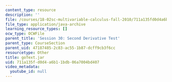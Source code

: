 ```yaml
---
content_type: resource
description: ''
file: /courses/18-02sc-multivariable-calculus-fall-2010/711a135fd0d4a6b11bdb06a7004bd407_goText.jar
file_type: application/java-archive
learning_resource_types: []
ocw_type: OCWFile
parent_title: 'Session 30: Second Derivative Test'
parent_type: CourseSection
parent_uid: 47187485-2c83-ac55-1b87-dcff9cb3f6cc
resourcetype: Other
title: goText.jar
uid: 711a135f-d0d4-a6b1-1bdb-06a7004bd407
video_metadata:
  youtube_id: null
---
```

